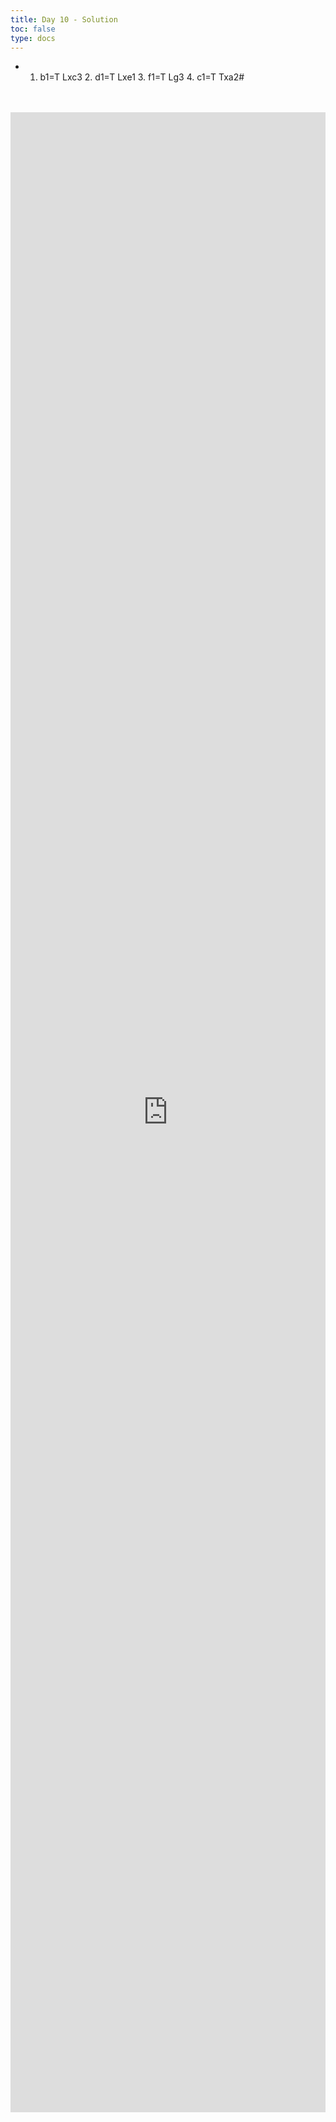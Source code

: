```yaml
---
title: Day 10 - Solution
toc: false
type: docs
---
```


- 1. b1=T Lxc3 2. d1=T Lxe1 3. f1=T Lg3 4. c1=T Txa2#


<br>
<br>
<iframe 
    style="width: 100%; height: 80vh;" 
    src="https://lichess.org/study/PrONOirR/YrGfqjDA" 
    frameborder="0">
</iframe>
